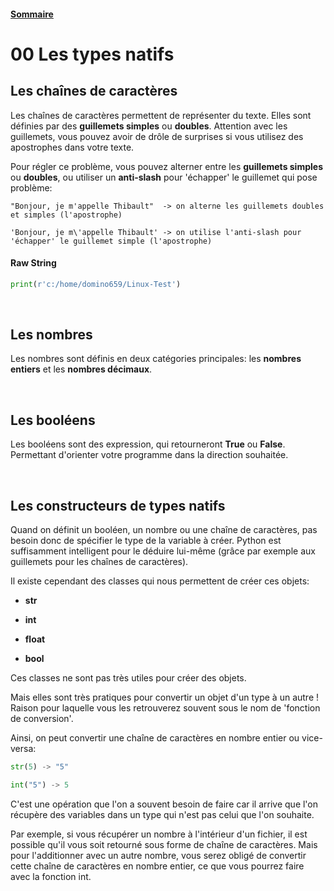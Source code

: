 #### [Sommaire](README.md)

# 00 Les types natifs

## Les chaînes de caractères

Les chaînes de caractères permettent de représenter du texte. Elles sont définies par des **guillemets simples** ou **doubles**. Attention avec les guillemets, vous pouvez avoir de drôle de surprises si vous utilisez des apostrophes dans votre texte.

Pour régler ce problème, vous pouvez alterner entre les **guillemets simples** ou **doubles**, ou utiliser un **anti-slash** pour 'échapper' le guillemet qui pose problème:

    "Bonjour, je m'appelle Thibault"  -> on alterne les guillemets doubles et simples (l'apostrophe)

    'Bonjour, je m\'appelle Thibault' -> on utilise l'anti-slash pour 'échapper' le guillemet simple (l'apostrophe)

#### Raw String

```python
print(r'c:/home/domino659/Linux-Test')
```
<br>

## Les nombres
Les nombres sont définis en deux catégories principales: les **nombres entiers** et les **nombres décimaux**.
  
<br>
    
## Les booléens
Les booléens sont des expression, qui retourneront **True** ou **False**. Permettant d'orienter votre programme dans la direction souhaitée.
  
<br>
    
## Les constructeurs de types natifs

Quand on définit un booléen, un nombre ou une chaîne de caractères, pas besoin donc de spécifier le type de la variable à créer. Python est suffisamment intelligent pour le déduire lui-même (grâce par exemple aux guillemets pour les chaînes de caractères).

Il existe cependant des classes qui nous permettent de créer ces objets:

* **str**

* **int**

* **float**

* **bool**

Ces classes ne sont pas très utiles pour créer des objets.

Mais elles sont très pratiques pour convertir un objet d'un type à un autre ! Raison pour laquelle vous les retrouverez souvent sous le nom de 'fonction de conversion'.

Ainsi, on peut convertir une chaîne de caractères en nombre entier ou vice-versa:

```python
str(5) -> "5"

int("5") -> 5
```

C'est une opération que l'on a souvent besoin de faire car il arrive que l'on récupère des variables dans un type qui n'est pas celui que l'on souhaite.

Par exemple, si vous récupérer un nombre à l'intérieur d'un fichier, il est possible qu'il vous soit retourné sous forme de chaîne de caractères. Mais pour l'additionner avec un autre nombre, vous serez obligé de convertir cette chaîne de caractères en nombre entier, ce que vous pourrez faire avec la fonction int.